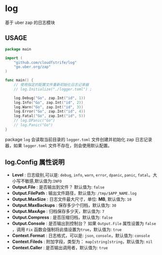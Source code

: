 # log

基于 uber zap 的日志模块

## USAGE

```go
package main

import (
	"github.com/cloudfstrife/log"
	"go.uber.org/zap"
)

func main() {
	// 使用指定的配置文件重新初始化日志记录器
	// log.Initialize("./logger.toml") ;

	log.Debug("Go", zap.Int("id", 1))
	log.Info("Go", zap.Int("id", 2))
	log.Warn("Go", zap.Int("id", 3))
	log.Error("Go", zap.Int("id", 4))
	log.Fatal("Go", zap.Int("id", 5))
	// log.DPanic("Go")
	// log.Panic("Go")
}

```

package `log` 会读取当前目录的 `logger.toml` 文件创建并初始化 zap 日志记录器，如果 `logger.toml` 文件不存在，则会使用默认配置。

## log.Config 属性说明

* **Level** : 日志级别,可以是: `debug`, `info`, `warn`, `error`, `dpanic`, `panic`, `fatal`。大小写不敏感,默认值为:`INFO`
* **Output.File** : 是否输出到文件？ 默认值为: `false`
* **Output.FilePath** : 输出文件路径，默认值为: `/tmp/$APP_NAME.log`
* **Output.MaxSize** : 日志文件最大尺寸，单位: **MB**, 默认值为: `10`
* **Output.MaxBackups** : 保存多少个归档，默认值为: `30`
* **Output.MaxAge** : 归档保存多少天，默认值为: `7`
* **Output.Compress** : 是否压缩归档，默认值为: `false`
* **Output.Console** : 是否输出到控制台？ 如果 `Output.File` 属性设置为 `false` ，调用 `Fix` 函数会强制将此值设置为`true`，默认值为: `true` 
* **Context.Format** : 日志格式，可以是: `json`, `console`，默认值为: `console`
* **Context.Fileds** : 附加字段，类型为： `map[string]string`，默认值为: `nil`
* **Context.Caller** : 是否输出调用者，默认值为: `true`
